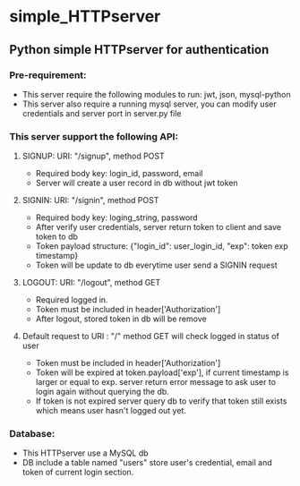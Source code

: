 # simple_HTTPserver
## Python simple HTTPserver for authentication

### Pre-requirement:
   - This server require the following modules to run: jwt, json, mysql-python
   - This server also require a running mysql server, you can modify user credentials and server port in server.py file

### This server support the following API:
   1. SIGNUP: URI: "/signup", method POST
        - Required body key: login_id, password, email
        - Server will create a user record in db without jwt token

   2. SIGNIN: URI: "/signin", method POST
        - Required body key: loging_string, password
        - After verify user credentials, server return token to client and save token to db
        - Token payload structure: {"login_id": user_login_id, "exp": token exp timestamp} 
        - Token will be update to db everytime user send a SIGNIN request

   3. LOGOUT: URI: "/logout", method GET
        - Required logged in.
        - Token must be included in header['Authorization']
        - After logout, stored token in db will be remove 

   4. Default request to URI : "/" method GET will check logged in status of user
        - Token must be included in header['Authorization']
        - Token will be expired at token.payload['exp'], if current timestamp is larger or equal to exp. server return error message to ask user to login again without querying the db.
        - If token is not expired server query db to verify that token still exists which means user hasn't logged out yet.

### Database:
   - This HTTPserver use a MySQL db
   - DB include a table named "users" store user's credential, email and token of current login section.
